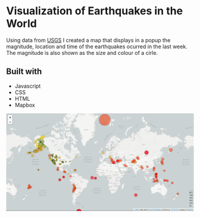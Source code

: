 # Visualization of Earthquakes in the World

Using data from [USGS](https://earthquake.usgs.gov/earthquakes/feed/v1.0/geojson.php) I created a map that displays in a popup the magnitude, location and time of the earthquakes ocurred in the last week. The magnitude is also shown as the size and colour of a cirle.


## Built with

* Javascript
* CSS
* HTML
* Mapbox

<img src = "map.png" width = 800>
